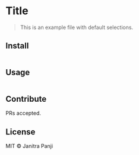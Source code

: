 # Title

> This is an example file with default selections.

## Install

```
```

## Usage

```
```

## Contribute

PRs accepted.

## License

MIT © Janitra Panji
